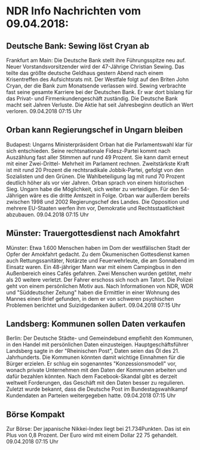 # NDR Info Nachrichten vom 09.04.2018:


## Deutsche Bank: Sewing löst Cryan ab
Frankfurt am Main: Die Deutsche Bank stellt ihre Führungsspitze neu auf. Neuer Vorstandsvorsitzender wird der 47-Jährige Christian Sewing. Das teilte das größte deutsche Geldhaus gestern Abend nach einem Krisentreffen des Aufsichtsrats mit. Der Westfale folgt auf den Briten John Cryan, der die Bank zum Monatsende verlassen wird. Sewing verbrachte fast seine gesamte Karriere bei der Deutschen Bank. Er war dort bislang für das Privat- und Firmenkundengeschäft zuständig. Die Deutsche Bank macht seit Jahren Verluste. Die Aktie hat seit Jahresbeginn deutlich an Wert verloren. 09.04.2018 07:15 Uhr 

## Orban kann Regierungschef in Ungarn bleiben
Budapest: Ungarns Ministerpräsident Orban hat die Parlamentswahl klar für sich entschieden. Seine rechtsnationale Fidesz-Partei kommt nach Auszählung fast aller Stimmen auf rund 49 Prozent. Sie kann damit erneut mit einer Zwei-Drittel- Mehrheit im Parlament rechnen. Zweitstärkste Kraft ist mit rund 20 Prozent die rechtsradikale Jobbik-Partei, gefolgt von den Sozialisten und den Grünen. Die Wahlbeteiligung lag mit rund 70 Prozent deutlich höher als vor vier Jahren. Orban sprach von einem historischen Sieg. Ungarn habe die Möglichkeit, sich weiter zu verteidigen. Für den 54-Jährigen wäre es die dritte Amtszeit in Folge. Orban war außerdem bereits zwischen 1998 und 2002 Regierungschef des Landes. Die Opposition und mehrere EU-Staaten werfen ihm vor, Demokratie und Rechtsstaatlichkeit abzubauen. 09.04.2018 07:15 Uhr 

## Münster: Trauergottesdienst nach Amokfahrt
Münster: Etwa 1.600 Menschen haben im Dom der westfälischen Stadt der Opfer der Amokfahrt gedacht. Zu dem Ökumenischen Gottesdienst kamen auch Rettungssanitäter, Notärzte und Feuerwehrleute, die am Sonnabend im Einsatz waren. Ein 48-jähriger Mann war mit einem Campingbus in den Außenbereich eines Cafés gefahren. Zwei Menschen wurden getötet, mehr als 20 weitere verletzt. Der Fahrer erschoss sich noch am Tatort. Die Polizei geht von einem persönlichen Motiv aus. Nach Informationen von NDR, WDR und "Süddeutscher Zeitung" haben die Ermittler in einer Wohnung des Mannes einen Brief gefunden, in dem er von schweren psychischen Problemen berichtet und Suizidgedanken äußert. 09.04.2018 07:15 Uhr 

## Landsberg: Kommunen sollen Daten verkaufen
Berlin: Der Deutsche Städte- und Gemeindebund empfiehlt den Kommunen, in den Handel mit persönlichen Daten einzusteigen. Hauptgeschäftsführer Landsberg sagte in der "Rheinischen Post", Daten seien das Öl des 21. Jahrhunderts. Die Kommunen könnten damit wichtige Einnahmen für die Bürger erzielen. Er schlug ein sogenanntes "Konzessionsmodell" vor, wonach private Unternehmen mit den Daten der Kommunen arbeiten und dafür bezahlen könnten. Nach dem Facebook-Skandal gibt es derzeit weltweit Forderungen, das Geschäft mit den Daten besser zu regulieren. Zuletzt wurde bekannt, dass die Deutsche Post im Bundestagswahlkampf Kundendaten an Parteien weitergegeben hatte. 09.04.2018 07:15 Uhr 

## Börse Kompakt
Zur Börse: Der japanische Nikkei-Index liegt bei 21.734Punkten. Das ist ein Plus von 0,8 Prozent. Der Euro wird mit einem Dollar 22 75 gehandelt. 09.04.2018 07:15 Uhr 

